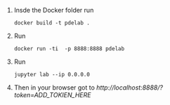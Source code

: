 

1. Insde the Docker folder run
    ```
    docker build -t pdelab .
    ```
2. Run
   ```
   docker run -ti  -p 8888:8888 pdelab
   ```
3. Run
    ```
    jupyter lab --ip 0.0.0.0
    ```
4. Then in your browser got to *http://localhost:8888/?token=ADD_TOKIEN_HERE*